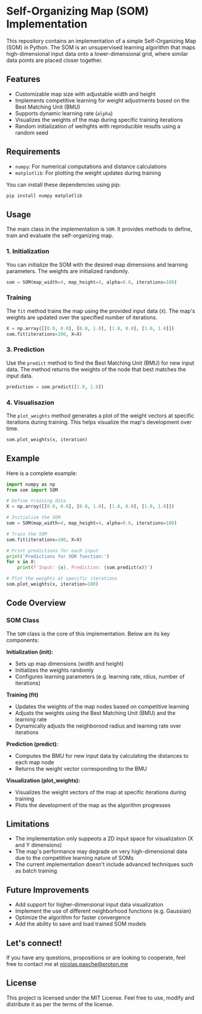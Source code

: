 # Self-Organizing Map (SOM) Implementation

This repository contains an implementation of a simple Self-Organizing Map (SOM) in Python. The SOM is an unsupervised learning algorithm that maps high-dimensional input data onto a lower-dimensional grid, where similar data points are placed closer together.

## Features

- Customizable map size with adjustable width and height
- Implements competitive learning for weight adjustments based on the Best Matching Unit (BMU)
- Supports dynamic learning rate (`alpha`)
- Visualizes the weights of the map during specific training iterations
- Random initialization of weihghts with reproducible results using a random seed

## Requirements

- `numpy`: For numerical computations and distance calculations
- `matplotlib`: For plotting the weight updates during training

You can install these dependencies using pip:
```bash
pip install numpy matplotlib
```

## Usage

The main class in the implementation is `SOM`. It provides methods to define, train and evaluate the self-organizing map.

### 1. Initialization

You can initialize the SOM with the desired map dimensions and learning parameters. The weights are initialized randomly.
```python
som = SOM(map_width=4, map_height=4, alpha=0.8, iterations=100)
```

### Training
The `fit` method trains the map using the provided input data (`X`). The map's weights are updated over the specified number of iterations.
```python
X = np.array([[0.0, 0.0], [0.0, 1.0], [1.0, 0.0], [1.0, 1.0]])
som.fit(iterations=100, X=X)
```

### 3. Prediction

Use the `predict` method to find the Best Matching Unit (BMU) for new input data. The method returns the weights of the node that best matches the input data.
```python
prediction = som.predict([1.0, 1.0])
```

### 4. Visualisazion

The `plot_weights` method generates a plot of the weight vectors at specific iterations during training. This helps visualize the map's development over time.
```python
som.plot_weights(x, iteration)
```

## Example
Here is a complete example:
```python
import numpy as np
from som import SOM

# Define training data
X = np.array([[0.0, 0.0], [0.0, 1.0], [1.0, 0.0], [1.0, 1.0]])

# Initialize the SOM
som = SOM(map_width=4, map_height=4, alpha=0.8, iterations=100)

# Train the SOM
som.fit(iterations=100, X=X)

# Print predictions for each input
print('Predictions for XOR function:')
for x in X:
    print(f'Input: {x}, Prediction: {som.predict(x)}')

# Plot the weights at specific iterations
som.plot_weights(x, iteration=100)
```

## Code Overview

### SOM Class

The `SOM` class is the core of this implementation. Below are its key components:

**Initialization (init):**
- Sets up map dimensions (width and height)
- Initializes the weights randomly
- Configures learning parameters (e.g. learning rate, rdius, number of iterations)

**Training (fit)**
- Updates the weights of the map nodes based on competitive learning
- Adjusts the weights using the Best Matching Unit (BMU) and the learning rate
- Dynamically adjusts the neighborood radius and learning rate over iterations

**Prediction (predict):**
- Computes the BMU for new input data by calculating the distances to each map node
- Returns the weight vector corresponding to the BMU

**Visualization (plot_weights):**
- Visualizes the weight vectors of the map at specific iterations during training
- Plots the development of the map as the algorithm progresses

## Limitations

- The implementation only suppeots a 2D input space for visualization (X and Y dimensions)
- The map's performance may degrade on very high-dimensional data due to the competitive learning nature of SOMs
- The current implementation doesn't include advanced techniques such as batch training

## Future Improvements

- Add support for higher-dimensional input data visualization
- Implement the use of different neighborhood functions (e.g. Gaussian)
- Optimize the algorithm for faster convergence
- Add the ability to save and load trained SOM models

## Let's connect!

If you have any questions, propositions or are looking to cooperate, feel free to contact me at nicolas.pasche@proton.me

## License

This project is licensed under the MIT License. Feel free to use, modify and distribute it as per the terms of the license.
